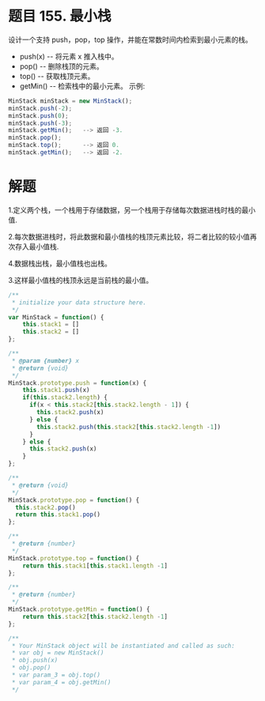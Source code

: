 # 题目 155. 最小栈

设计一个支持 push，pop，top 操作，并能在常数时间内检索到最小元素的栈。

- push(x) -- 将元素 x 推入栈中。
- pop() -- 删除栈顶的元素。
- top() -- 获取栈顶元素。
- getMin() -- 检索栈中的最小元素。
示例:
```javascript
MinStack minStack = new MinStack();
minStack.push(-2);
minStack.push(0);
minStack.push(-3);
minStack.getMin();   --> 返回 -3.
minStack.pop();
minStack.top();      --> 返回 0.
minStack.getMin();   --> 返回 -2.
```

# 解题
1.定义两个栈，一个栈用于存储数据，另一个栈用于存储每次数据进栈时栈的最小值.

2.每次数据进栈时，将此数据和最小值栈的栈顶元素比较，将二者比较的较小值再次存入最小值栈.

4.数据栈出栈，最小值栈也出栈。

3.这样最小值栈的栈顶永远是当前栈的最小值。

```javascript
/**
 * initialize your data structure here.
 */
var MinStack = function() {
    this.stack1 = []
    this.stack2 = []
};

/** 
 * @param {number} x
 * @return {void}
 */
MinStack.prototype.push = function(x) {
    this.stack1.push(x)
    if(this.stack2.length) {
      if(x < this.stack2[this.stack2.length - 1]) {
        this.stack2.push(x)
      } else {
        this.stack2.push(this.stack2[this.stack2.length -1])
      } 
    } else {
      this.stack2.push(x)
    }
};

/**
 * @return {void}
 */
MinStack.prototype.pop = function() {
  this.stack2.pop()  
  return this.stack1.pop()
};

/**
 * @return {number}
 */
MinStack.prototype.top = function() {
    return this.stack1[this.stack1.length -1]
};

/**
 * @return {number}
 */
MinStack.prototype.getMin = function() {
    return this.stack2[this.stack2.length -1]
};

/** 
 * Your MinStack object will be instantiated and called as such:
 * var obj = new MinStack()
 * obj.push(x)
 * obj.pop()
 * var param_3 = obj.top()
 * var param_4 = obj.getMin()
 */
```
